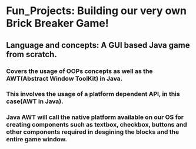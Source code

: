 # Fun_Projects: Building our very own Brick Breaker Game!
## Language and concepts: A GUI based Java game from scratch.
### Covers the usage of OOPs concepts as well as the AWT(Abstract Window ToolKit) in Java.
### This involves the usage of a platform dependent API, in this case(AWT in Java).
### Java AWT will call the native platform available on our OS for creating components such as textbox, checkbox, buttons and other components required in desgining the blocks and the entire game window.
